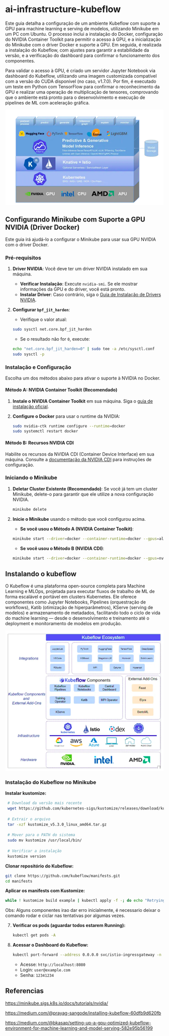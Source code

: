 # ai-infrastructure-kubeflow

Este guia detalha a configuração de um ambiente Kubeflow com suporte a GPU para machine learning e serving de modelos, utilizando Minikube em um PC com Ubuntu. O processo inclui a instalação do Docker, configuração do NVIDIA Container Toolkit para permitir o acesso à GPU, e a inicialização do Minikube com o driver Docker e suporte a GPU. Em seguida, é realizada a instalação do Kubeflow, com ajustes para garantir a estabilidade da versão, e a verificação do dashboard para confirmar o funcionamento dos componentes.

Para validar o acesso à GPU, é criado um servidor Jupyter Notebook via dashboard do Kubeflow, utilizando uma imagem customizada compatível com a versão do CUDA disponível (no caso, v1.7.0). Por fim, é executado um teste em Python com TensorFlow para confirmar o reconhecimento da GPU e realizar uma operação de multiplicação de tensores, comprovando que o ambiente está pronto para o desenvolvimento e execução de pipelines de ML com aceleração gráfica.

![alt text](imagens/image.png)

## Configurando Minikube com Suporte a GPU NVIDIA (Driver Docker)

Este guia irá ajudá-lo a configurar o Minikube para usar sua GPU NVIDIA com o driver Docker.

### Pré-requisitos

1.  **Driver NVIDIA**: Você deve ter um driver NVIDIA instalado em sua máquina.
    *   **Verificar Instalação**: Execute `nvidia-smi`. Se ele mostrar informações da GPU e do driver, você está pronto.
    *   **Instalar Driver**: Caso contrário, siga o [Guia de Instalação de Drivers NVIDIA](https://www.nvidia.com/Download/index.aspx).

2.  **Configurar `bpf_jit_harden`**:
    *   Verifique o valor atual:
      ```bash
      sudo sysctl net.core.bpf_jit_harden
      ```
    *   Se o resultado não for `0`, execute:
      ```bash
      echo "net.core.bpf_jit_harden=0" | sudo tee -a /etc/sysctl.conf
      sudo sysctl -p
      ```

### Instalação e Configuração

Escolha um dos métodos abaixo para ativar o suporte à NVIDIA no Docker.

#### Método A: NVIDIA Container Toolkit (Recomendado)

1.  **Instale o NVIDIA Container Toolkit** em sua máquina. Siga o [guia de instalação oficial](https://docs.nvidia.com/datacenter/cloud-native/container-toolkit/latest/install-guide.html).

2.  **Configure o Docker** para usar o runtime da NVIDIA:
    ```bash
    sudo nvidia-ctk runtime configure --runtime=docker
    sudo systemctl restart docker
    ```

#### Método B: Recursos NVIDIA CDI

Habilite os recursos da NVIDIA CDI (Container Device Interface) em sua máquina. Consulte a [documentação da NVIDIA CDI](https://docs.nvidia.com/datacenter/cloud-native/cdi/index.html) para instruções de configuração.

### Iniciando o Minikube

1.  **Deletar Cluster Existente (Recomendado)**:
    Se você já tem um cluster Minikube, delete-o para garantir que ele utilize a nova configuração NVIDIA.
    ```bash
    minikube delete
    ```

2.  **Inicie o Minikube** usando o método que você configurou acima.

    *   **Se você usou o Método A (NVIDIA Container Toolkit)**:
      ```bash
      minikube start --driver=docker --container-runtime=docker --gpus=all
      ```

    *   **Se você usou o Método B (NVIDIA CDI)**:
      ```bash
      minikube start --driver=docker --container-runtime=docker --gpus=nvidia.com
      ```

## Instalando o kubeflow

O Kubeflow é uma plataforma open-source completa para Machine Learning e MLOps, projetada para executar fluxos de trabalho de ML de forma escalável e portável em clusters Kubernetes. Ele oferece componentes como Jupyter Notebooks, Pipelines (orquestração de workflows), Katib (otimização de hiperparâmetros), KServe (serving de modelos) e armazenamento de metadados, facilitando todo o ciclo de vida do machine learning — desde o desenvolvimento e treinamento até o deployment e monitoramento de modelos em produção.

![alt text](imagens/image-1.png)

### **Instalação do Kubeflow no Minikube**

**Instalar kustomize:**
   ```bash
    # Download da versão mais recente
    wget https://github.com/kubernetes-sigs/kustomize/releases/download/kustomize%2Fv5.3.0/kustomize_v5.3.0_linux_amd64.tar.gz

    # Extrair o arquivo
    tar -xzf kustomize_v5.3.0_linux_amd64.tar.gz

    # Mover para o PATH do sistema
    sudo mv kustomize /usr/local/bin/

    # Verificar a instalação
    kustomize version
   ```

**Clonar repositório do Kubeflow:**
   ```bash
   git clone https://github.com/kubeflow/manifests.git
   cd manifests
   ```

**Aplicar os manifests com Kustomize:**
   ```bash
   while ! kustomize build example | kubectl apply -f -; do echo "Retrying..."; sleep 10; done
   ```
Obs: Alguns componentes irao dar erro inicialmente, é necessario deixar o comando rodar e ciclar nas tentativas por algumas vezes.


7. **Verificar os pods (aguardar todos estarem Running):**
   ```bash
   kubectl get pods -A
   ```

8. **Acessar o Dashboard do Kubeflow:**
   ```bash
   kubectl port-forward --address 0.0.0.0 svc/istio-ingressgateway -n istio-system 8080:80
   ```
   - Acesse: `http://localhost:8080`
   - Login: `user@example.com`
   - Senha: `12341234`

## Referencias

https://minikube.sigs.k8s.io/docs/tutorials/nvidia/

https://medium.com/@prayag-sangode/installing-kubeflow-60dfb9d620fb

https://medium.com/@bkasap/setting-up-a-gpu-optimized-kubeflow-environment-for-machine-learning-and-model-serving-582e95b56199
